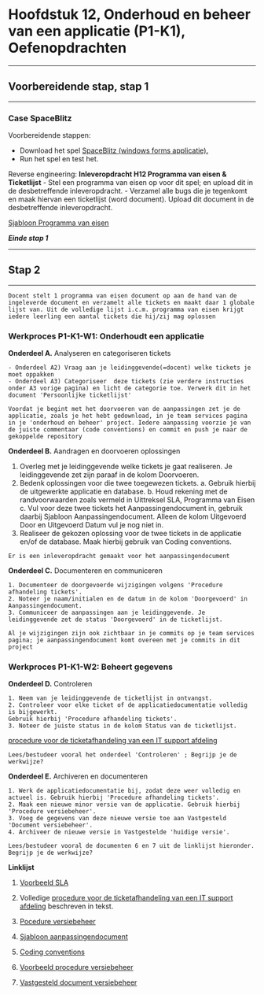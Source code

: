 # Hoofdstuk 12, Onderhoud en beheer van een applicatie (P1-K1), Oefenopdrachten 

---
## Voorbereidende stap, stap 1
---

### Case SpaceBlitz
Voorbereidende stappen:

- Download het spel <a href="https://elo.kw1c.nl/CMS/Studie/811%20ICT-Academie/811%20VakkenInhoud/%5BB.06%20BEH%5D%20Onderhoud%20en%20beheer/Productie/03.%20Scripts/SpaceBlitz.rar">SpaceBlitz (windows forms applicatie).</a>
- Run het spel en test het.

Reverse engineering:
__Inleveropdracht H12 Programma van eisen & Ticketlijst__
    - Stel een programma van eisen op voor dit spel; en upload dit in de desbetreffende inleveropdracht.
    - Verzamel alle bugs die je tegenkomt en maak hiervan een ticketlijst (word document). Upload dit document in de desbetreffende inleveropdracht.

[Sjabloon Programma van eisen](https://elo.kw1c.nl/CMS/Studie/811%20ICT-Academie/811%20VakkenInhoud/%5BB.17%20MUL%5D%20Multidisciplinair%20project/25187%20%C2%A0%20Applicatie-%20en%20mediaontwikkelaar/Periode%2008/Projecten/Vestingloop%2025187/Sjabloon%20Programma%20van%20Eisen.docx) 


___Einde stap 1___

---
## Stap 2
---

``Docent stelt 1 programma van eisen document op aan de hand van de ingeleverde document en verzamelt alle tickets en maakt daar 1 globale lijst van. Uit de volledige lijst i.c.m. programma van eisen krijgt iedere leerling een aantal tickets die hij/zij mag oplossen``

### Werkproces P1-K1-W1: Onderhoudt een applicatie 

__Onderdeel A.__ Analyseren en categoriseren tickets

    - Onderdeel A2) Vraag aan je leidinggevende(=docent) welke tickets je moet oppakken
    - Onderdeel A3) Categoriseer  deze tickets (zie verdere instructies onder A3 vorige pagina) en licht de categorie toe. Verwerk dit in het document 'Persoonlijke ticketlijst'

``Voordat je begint met het doorvoeren van de aanpassingen zet je de applicatie, zoals je het hebt gedownload, in je team services pagina in je 'onderhoud en beheer' project. Iedere aanpassing voorzie je van de juiste commentaar (code conventions) en commit en push je naar de gekoppelde repository``

__Onderdeel B.__ Aandragen en doorvoeren oplossingen

1. Overleg met je leidinggevende welke tickets je gaat realiseren. Je leidinggevende zet zijn paraaf in de kolom Doorvoeren. 
2. Bedenk oplossingen voor die twee toegewezen tickets. 
    a. Gebruik hierbij de uitgewerkte applicatie en database. 
    b. Houd rekening met de randvoorwaarden zoals vermeld in Uittreksel SLA, Programma van Eisen  
    c. Vul voor deze twee tickets het Aanpassingendocument in, gebruik daarbij Sjabloon Aanpassingendocument. Alleen de kolom Uitgevoerd Door en Uitgevoerd Datum vul je nog niet in. 
3. Realiseer de gekozen oplossing voor de twee tickets in de applicatie en/of de database. Maak hierbij gebruik van Coding conventions. 

 ``Er is een inleveropdracht gemaakt voor het aanpassingendocument``


__Onderdeel C.__  Documenteren en communiceren

    1. Documenteer de doorgevoerde wijzigingen volgens 'Procedure afhandeling tickets'.
    2. Noteer je naam/initialen en de datum in de kolom 'Doorgevoerd' in Aanpassingendocument. 
    3. Communiceer de aanpassingen aan je leidinggevende. Je leidinggevende zet de status 'Doorgevoerd' in de ticketlijst.

``Al je wijzigingen zijn ook zichtbaar in je commits op je team services pagina; je aanpassingendocument komt overeen met je commits in dit project``

### Werkproces P1-K1-W2: Beheert gegevens

__Onderdeel D.__ Controleren

    1. Neem van je leidinggevende de ticketlijst in ontvangst. 
    2. Controleer voor elke ticket of de applicatiedocumentatie volledig is bijgewerkt. 
    Gebruik hierbij 'Procedure afhandeling tickets'. 
    3. Noteer de juiste status in de kolom Status van de ticketlijst. 

<a href="https://elo.kw1c.nl/CMS/Studie/811%20ICT-Academie/811%20VakkenInhoud/%5BB.06%20BEH%5D%20Onderhoud%20en%20beheer/Productie/Opdracht%20Procedure%20afhandeling%20tickets.docx">procedure voor de ticketafhandeling van een IT support afdeling</a>

``Lees/bestudeer vooral het onderdeel 'Controleren' ; Begrijp je de werkwijze?``

__Onderdeel E.__ Archiveren en documenteren 
    
    1. Werk de applicatiedocumentatie bij, zodat deze weer volledig en actueel is. Gebruik hierbij 'Procedure afhandeling tickets'. 
    2. Maak een nieuwe minor versie van de applicatie. Gebruik hierbij 'Procedure versiebeheer'. 
    3. Voeg de gegevens van deze nieuwe versie toe aan Vastgesteld 'Document versiebeheer'. 
    4. Archiveer de nieuwe versie in Vastgestelde 'huidige versie'. 

``Lees/bestudeer vooral de documenten 6 en 7 uit de linklijst hieronder. Begrijp je de werkwijze?``

__Linklijst__

1. <a href="https://elo.kw1c.nl/CMS/Studie/811%20ICT-Academie/811%20VakkenInhoud/%5BB.06%20BEH%5D%20Onderhoud%20en%20beheer/Productie/Voorbeeld%20Uittreksel%20SLA.docx">Voorbeeld SLA</a>

2. Volledige <a href="https://elo.kw1c.nl/CMS/Studie/811%20ICT-Academie/811%20VakkenInhoud/%5BB.06%20BEH%5D%20Onderhoud%20en%20beheer/Productie/Opdracht%20Procedure%20afhandeling%20tickets.docx">procedure voor de ticketafhandeling van een IT support afdeling</a> beschreven in tekst.

3. <a href="https://elo.kw1c.nl/CMS/Studie/811%20ICT-Academie/811%20VakkenInhoud/%5BB.06%20BEH%5D%20Onderhoud%20en%20beheer/Productie/Procedure%20versiebeheer.docx">Pocedure versiebeheer</a>

4. <a href="https://elo.kw1c.nl/CMS/Studie/811%20ICT-Academie/811%20VakkenInhoud/%5BB.06%20BEH%5D%20Onderhoud%20en%20beheer/Productie/Sjabloon%20Aanpassingendocument.docx">Sjabloon aanpassingendocument</a>

5. <a href="https://elo.kw1c.nl/CMS/Studie/811%20ICT-Academie/811%20VakkenInhoud/%5BB.06%20BEH%5D%20Onderhoud%20en%20beheer/Productie/Coding%20conventions.docx">Coding conventions</a>

6. <a href="https://elo.kw1c.nl/CMS/Studie/811%20ICT-Academie/811%20VakkenInhoud/%5BB.06%20BEH%5D%20Onderhoud%20en%20beheer/Productie/Voorbeeld%20Procedure%20versiebeheer.docx">Voorbeeld procedure versiebeheer</a>

7. <a href="https://elo.kw1c.nl/CMS/Studie/811%20ICT-Academie/811%20VakkenInhoud/%5BB.06%20BEH%5D%20Onderhoud%20en%20beheer/Productie/Vastgesteld%20Document%20versiebeheer.docx">Vastgesteld document versiebeheer</a>